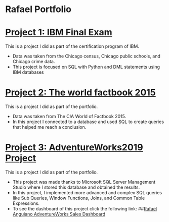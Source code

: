 # Rafael Portfolio


# [Project 1: IBM Final Exam](https://github.com/rafaelanguiano/PORTFOLIO_RAFAEL/blob/53aa5c358a5506169ca503ee7d0cf1e15542da19/DB0201EN-PeerAssign-v5.ipynb)

This is a project I did as part of the certification program of IBM.

* Data was taken from the Chicago census, Chicago public schools, and Chicago crime data.
* This project is focused on SQL with Python and DML statements using IBM databases

# [Project 2: The world factbook 2015](https://github.com/rafaelanguiano/PORTFOLIO_RAFAEL/blob/650691a612771390f1104d25e250c863dadeac12/TWFB_2015(1).ipynb)

This is a project I did as part of the portfolio.

* Data was taken from The CIA World of Factbook 2015.
* In this project I connected to a database and used SQL to create queries that helped me reach a conclusion.

# [Project 3: AdventureWorks2019 Project](https://github.com/rafaelanguiano/PORTFOLIO_RAFAEL/blob/19a024735fe829c1c6f46b922a47874f2bec2c9b/AdventureWorks_Rafael_Proyect3.ipynb)

This is a project I did as part of the portfolio.

* This project was made thanks to Microsoft SQL Server Management Studio where I stored this database and obtained the results.
* In this project, I implemented more advanced and complex SQL queries like Sub Queries, Window Functions, Joins, and Common Table Expressions.
* To see the dashboard of this project click the following link:
##[Rafael Anguiano AdventureWorks Sales Dashboard](https://public.tableau.com/app/profile/rafael.anguiano/viz/AdventureWorksSalesDashboard_16879957530170/Dashboard1)

